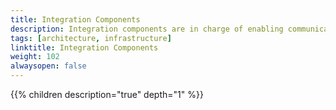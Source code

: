 ```yaml
---
title: Integration Components
description: Integration components are in charge of enabling communications between systems
tags: [architecture, infrastructure]
linktitle: Integration Components
weight: 102
alwaysopen: false
---
```





{{% children description="true" depth="1" %}}

